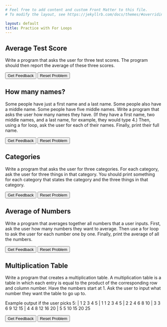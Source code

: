 ```yaml
---
# Feel free to add content and custom Front Matter to this file.
# To modify the layout, see https://jekyllrb.com/docs/themes/#overriding-theme-defaults

layout: default
title: Practice with For Loops
---
```


## Average Test Score
Write a program that asks the user for three test scores. The program should then report the average of these three scores.

<div id="test-sortableTrash" class="sortable-code"></div> 
<div id="test-sortable" class="sortable-code"></div> 
<div style="clear:both;"></div> 
<p> 
    <input id="test-feedbackLink" value="Get Feedback" type="button" /> 
    <input id="test-newInstanceLink" value="Reset Problem" type="button" /> 
</p> 
<script type="text/javascript"> 
(function(){
  var initial = "total = 0\n" +
    "for i in range(3):\n" +
    "    score = float(input(&quot;Enter a test score&quot;))\n" +
    "    total = total + score\n" +
    "average = total/3\n" +
    "print(&quot;Average score:&quot;,average)";
  var parsonsPuzzle = new ParsonsWidget({
    "sortableId": "test-sortable",
    "max_wrong_lines": 10,
    "grader": ParsonsWidget._graders.LineBasedGrader,
    "exec_limit": 2500,
    "can_indent": true,
    "x_indent": 50,
    "lang": "en",
    "show_feedback": true,
    "trashId": "test-sortableTrash"
  });
  parsonsPuzzle.init(initial);
  parsonsPuzzle.shuffleLines();
  $("#test-newInstanceLink").click(function(event){ 
      event.preventDefault(); 
      parsonsPuzzle.shuffleLines(); 
  }); 
  $("#test-feedbackLink").click(function(event){ 
      event.preventDefault(); 
      parsonsPuzzle.getFeedback(); 
  }); 
})(); 
</script>

## How many names?
Some people have just a first name and a last name. Some people also have a middle name. Some people have five middle names. Write a program that asks the user how many names they have. (If they have a first name, two middle names, and a last name, for example, they would type 4.) Then, using a for loop, ask the user for each of their names. Finally, print their full name.

<div id="names-sortableTrash" class="sortable-code"></div> 
<div id="names-sortable" class="sortable-code"></div> 
<div style="clear:both;"></div> 
<p> 
    <input id="names-feedbackLink" value="Get Feedback" type="button" /> 
    <input id="names-newInstanceLink" value="Reset Problem" type="button" /> 
</p> 
<script type="text/javascript"> 
(function(){
  var initial = "number = int(input(&quot;How many names do you have? &quot;))\n" +
    "full_name = input(&quot;Enter your first name: &quot;)\n" +
    "for i in range(number-1):\n" +
    "    next_name = input(&quot;Enter your next name: &quot;)\n" +
    "    full_name = full_name + &quot; &quot; + next_name\n" +
    "print(&quot;Your name is &quot; + full_name)";
  var parsonsPuzzle = new ParsonsWidget({
    "sortableId": "names-sortable",
    "max_wrong_lines": 10,
    "grader": ParsonsWidget._graders.LineBasedGrader,
    "exec_limit": 2500,
    "can_indent": true,
    "x_indent": 50,
    "lang": "en",
    "show_feedback": true,
    "trashId": "names-sortableTrash"
  });
  parsonsPuzzle.init(initial);
  parsonsPuzzle.shuffleLines();
  $("#names-newInstanceLink").click(function(event){ 
      event.preventDefault(); 
      parsonsPuzzle.shuffleLines(); 
  }); 
  $("#names-feedbackLink").click(function(event){ 
      event.preventDefault(); 
      parsonsPuzzle.getFeedback(); 
  }); 
})(); 
</script>


## Categories
Write a program that asks the user for three categories. For each category, ask the user for three things in that category. You should print something for each category that states the category and the three things in that category.

<div id="categories-sortableTrash" class="sortable-code"></div> 
<div id="categories-sortable" class="sortable-code"></div> 
<div style="clear:both;"></div> 
<p> 
    <input id="categories-feedbackLink" value="Get Feedback" type="button" /> 
    <input id="categories-newInstanceLink" value="Reset Problem" type="button" /> 
</p> 
<script type="text/javascript"> 
(function(){
  var initial = "for i in range(3):\n" +
    "    category = input(&quot;Enter a category: &quot;)\n" +
    "    things = &quot;&quot;\n" +
    "    for j in range(3):\n" +
    "        new_thing = input(&quot;Enter something in the category &quot; + category + &quot;: &quot;)\n" +
    "        things = things + &quot; &quot; + new_thing\n" +
    "    print(category + &quot;: &quot; + things)";
  var parsonsPuzzle = new ParsonsWidget({
    "sortableId": "categories-sortable",
    "max_wrong_lines": 10,
    "grader": ParsonsWidget._graders.LineBasedGrader,
    "exec_limit": 2500,
    "can_indent": true,
    "x_indent": 50,
    "lang": "en",
    "show_feedback": true,
    "trashId": "categories-sortableTrash"
  });
  parsonsPuzzle.init(initial);
  parsonsPuzzle.shuffleLines();
  $("#categories-newInstanceLink").click(function(event){ 
      event.preventDefault(); 
      parsonsPuzzle.shuffleLines(); 
  }); 
  $("#categories-feedbackLink").click(function(event){ 
      event.preventDefault(); 
      parsonsPuzzle.getFeedback(); 
  }); 
})(); 
</script>


## Average of Numbers
Write a program that averages together all numbers that a user inputs. First, ask the user how many numbers they want to average. Then use a for loop to ask the user for each number one by one. Finally, print the average of all the numbers.

<div id="numbers-sortableTrash" class="sortable-code"></div> 
<div id="numbers-sortable" class="sortable-code"></div> 
<div style="clear:both;"></div> 
<p> 
    <input id="numbers-feedbackLink" value="Get Feedback" type="button" /> 
    <input id="numbers-newInstanceLink" value="Reset Problem" type="button" /> 
</p> 
<script type="text/javascript"> 
(function(){
  var initial = "number = int(input(&quot;How many numbers do you want to average? &quot;))\n" +
    "total = 0\n" +
    "for i in range(number):\n" +
    "    next_number = int(input(&quot;Enter a number: &quot;))\n" +
    "    total = total + next_number\n" +
    "average = total/number\n" +
    "print(average)";
  var parsonsPuzzle = new ParsonsWidget({
    "sortableId": "numbers-sortable",
    "max_wrong_lines": 10,
    "grader": ParsonsWidget._graders.LineBasedGrader,
    "exec_limit": 2500,
    "can_indent": true,
    "x_indent": 50,
    "lang": "en",
    "show_feedback": true,
    "trashId": "numbers-sortableTrash"
  });
  parsonsPuzzle.init(initial);
  parsonsPuzzle.shuffleLines();
  $("#numbers-newInstanceLink").click(function(event){ 
      event.preventDefault(); 
      parsonsPuzzle.shuffleLines(); 
  }); 
  $("#numbers-feedbackLink").click(function(event){ 
      event.preventDefault(); 
      parsonsPuzzle.getFeedback(); 
  }); 
})(); 
</script>


## Multiplication Table
Write a program that creates a multiplication table. A multiplication table is a table in which each entry is equal to the product of the corresponding row and column number. Have the numbers start at 1. Ask the user to input what number they want the table to go up to.

Example output if the user picks 5:
|    1  2  3  4  5
| 1  1  2  3  4  5
| 2  2  4  6  8 10
| 3  3  6  9 12 15
| 4  4  8 12 16 20
| 5  5 10 15 20 25

<div id="mult-sortableTrash" class="sortable-code"></div> 
<div id="mult-sortable" class="sortable-code"></div> 
<div style="clear:both;"></div> 
<p> 
    <input id="mult-feedbackLink" value="Get Feedback" type="button" /> 
    <input id="mult-newInstanceLink" value="Reset Problem" type="button" /> 
</p> 
<script type="text/javascript"> 
(function(){
  var initial = "num_rows = int(input(&quot;How many rows (between 1 and 9)? &quot;))\n" +
    "first_row = &quot; &quot;\n" +
    "for i in range(num_rows):\n" +
    "    first_row = first_row + &quot;  &quot; + str(i+1)\n" +
    "print(first_row)\n" +
    "for i in range(1,num_rows+1):\n" +
    "    next_row = str(i)\n" +
    "    for j in range(1,num_rows+1):\n" +
    "        table_entry = i*j\n" +
    "        if table_entry &lt; 10:\n" +
    "            next_row = next_row + &quot;  &quot; + str(table_entry) # Extra space for single digit numbers\n" +
    "        else:\n" +
    "            next_row = next_row + &quot; &quot; + str(table_entry)\n" +
    "    print(next_row)";
  var parsonsPuzzle = new ParsonsWidget({
    "sortableId": "mult-sortable",
    "max_wrong_lines": 10,
    "grader": ParsonsWidget._graders.LineBasedGrader,
    "exec_limit": 2500,
    "can_indent": true,
    "x_indent": 50,
    "lang": "en",
    "show_feedback": true,
    "trashId": "mult-sortableTrash"
  });
  parsonsPuzzle.init(initial);
  parsonsPuzzle.shuffleLines();
  $("#mult-newInstanceLink").click(function(event){ 
      event.preventDefault(); 
      parsonsPuzzle.shuffleLines(); 
  }); 
  $("#mult-feedbackLink").click(function(event){ 
      event.preventDefault(); 
      parsonsPuzzle.getFeedback(); 
  }); 
})(); 
</script>
